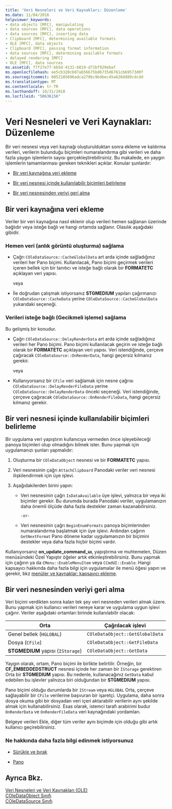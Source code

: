 ```yaml
---
title: 'Veri Nesneleri ve Veri Kaynakları: Düzenleme'
ms.date: 11/04/2016
helpviewer_keywords:
- data objects [MFC], manipulating
- data sources [MFC], data operations
- data sources [MFC], inserting data
- Clipboard [MFC], determining available formats
- OLE [MFC], data objects
- Clipboard [MFC], passing format information
- data sources [MFC], determining available formats
- delayed rendering [MFC]
- OLE [MFC], data sources
ms.assetid: f7f27e77-bb5d-4131-b819-d71bf929ebaf
ms.openlocfilehash: ee5cb320cb07a656675bd6735d6761cb69573d0f
ms.sourcegitcommit: 6052185696adca270bc9bdbec45a626dd89cdcdd
ms.translationtype: MT
ms.contentlocale: tr-TR
ms.lasthandoff: 10/31/2018
ms.locfileid: "50636156"
---
```

# <a name="data-objects-and-data-sources-manipulation"></a>Veri Nesneleri ve Veri Kaynakları: Düzenleme

Bir veri nesnesi veya veri kaynağı oluşturulduktan sonra ekleme ve kaldırma verileri, verilerin bulunduğu biçimleri numaralandırma gibi verileri ve daha fazla yaygın işlemlerin sayısı gerçekleştirebilirsiniz. Bu makalede, en yaygın işlemlerin tamamlanması gereken teknikleri açıklar. Konular şunlardır:

- [Bir veri kaynağına veri ekleme](#_core_inserting_data_into_a_data_source)

- [Bir veri nesnesi içinde kullanılabilir biçimleri belirleme](#_core_determining_the_formats_available_in_a_data_object)

- [Bir veri nesnesinden veriyi geri alma](#_core_retrieving_data_from_a_data_object)

##  <a name="_core_inserting_data_into_a_data_source"></a> Bir veri kaynağına veri ekleme

Veriler bir veri kaynağına nasıl eklenir olup verileri hemen sağlanan üzerinde bağlıdır veya isteğe bağlı ve hangi ortamda sağlanır. Olasılık aşağıdaki gibidir.

### <a name="supplying-data-immediately-immediate-rendering"></a>Hemen veri (anlık görüntü oluşturma) sağlama

- Çağrı `COleDataSource::CacheGlobalData` art arda içinde sağladığınız verileri her Pano biçimi. Kullanılacak, Pano biçimi geçirmek verileri içeren bellek için bir tanıtıcı ve isteğe bağlı olarak bir **FORMATETC** açıklayan veri yapısı.

     veya

- İle doğrudan çalışmak istiyorsanız **STGMEDIUM** yapıları çağırmanızı `COleDataSource::CacheData` yerine `COleDataSource::CacheGlobalData` yukarıdaki seçeneği.

### <a name="supplying-data-on-demand-delayed-rendering"></a>Verileri isteğe bağlı (Gecikmeli işleme) sağlama

Bu gelişmiş bir konudur.

- Çağrı `COleDataSource::DelayRenderData` art arda içinde sağladığınız verileri her Pano biçimi. Pano biçimi kullanılacak geçirin ve isteğe bağlı olarak bir **FORMATETC** açıklayan veri yapısı. Veri istendiğinde, çerçeve çağıracak `COleDataSource::OnRenderData`, hangi geçersiz kılmanız gerekir.

     veya

- Kullanıyorsanız bir `CFile` veri sağlamak için nesne çağrısı `COleDataSource::DelayRenderFileData` yerine `COleDataSource::DelayRenderData` önceki seçeneği. Veri istendiğinde, çerçeve çağıracak `COleDataSource::OnRenderFileData`, hangi geçersiz kılmanız gerekir.

##  <a name="_core_determining_the_formats_available_in_a_data_object"></a> Bir veri nesnesi içinde kullanılabilir biçimleri belirleme

Bir uygulama veri yapıştırın kullanıcıya vermeden önce işleyebileceği panoya biçimleri olup olmadığını bilmek ister. Bunu yapmak için uygulamanızı şunları yapmalıdır:

1. Oluşturma bir `COleDataObject` nesnesi ve bir **FORMATETC** yapısı.

1. Veri nesnesinin çağrı `AttachClipboard` Panodaki veriler veri nesnesi ilişkilendirmek için üye işlevi.

1. Aşağıdakilerden birini yapın:

   - Veri nesnesinin çağrı `IsDataAvailable` üye işlevi, yalnızca bir veya iki biçimler gerekir. Bu durumda burada Panodaki veriler, uygulamanızın daha önemli ölçüde daha fazla destekler zaman kazanabilirsiniz.

         -or-

   - Veri nesnesinin çağrı `BeginEnumFormats` panoya biçimlerinden numaralandırma başlatmak için üye işlevi. Ardından çağırın `GetNextFormat` Pano dönene kadar uygulamanızın bir biçimini destekler veya daha fazla hiçbir biçimi vardır.

Kullanıyorsanız **on_update_command_uı**, yapıştırma ve muhtemelen, Düzen menüsündeki Özel Yapıştır öğeler artık etkinleştirebilirsiniz. Bunu yapmak için çağırın ya da `CMenu::EnableMenuItem` veya `CCmdUI::Enable`. Hangi kapsayıcı hakkında daha fazla bilgi için uygulamalar ile menü öğesi yapın ve gerekir, bkz [menüler ve kaynaklar: kapsayıcı ekleme](../mfc/menus-and-resources-container-additions.md).

##  <a name="_core_retrieving_data_from_a_data_object"></a> Bir veri nesnesinden veriyi geri alma

Veri biçimi verdikten sonra kalan tek şey veri nesneden verileri almak üzere. Bunu yapmak için kullanıcı verileri nereye karar ve uygulama uygun işlevi çağırır. Veriler aşağıdaki ortamları birinde kullanılabilir olacak:

|Orta|Çağrılacak işlevi|
|------------|----------------------|
|Genel bellek (`HGLOBAL`)|`COleDataObject::GetGlobalData`|
|Dosya (`CFile`)|`COleDataObject::GetFileData`|
|**STGMEDIUM** yapısı (`IStorage`)|`COleDataObject::GetData`|

Yaygın olarak, ortam, Pano biçimi ile birlikte belirtilir. Örneğin, bir **CF_EMBEDDEDSTRUCT** nesnesi içinde her zaman bir `IStorage` gerektiren Orta bir **STGMEDIUM** yapısı. Bu nedenle, kullanacağınız `GetData` kabul edebilen bu işlevler yalnızca biri olduğundan bir **STGMEDIUM** yapısı.

Pano biçimi olduğu durumlarda bir `IStream` veya `HGLOBAL` Orta, çerçeve sağlayabilir bir `CFile` verilerine başvuran bir işaretçi. Uygulama, daha sonra dosya okuma gibi bir dosyadan veri içeri aktarabilir verilerin aynı şekilde almak için kullanabilirsiniz. Esas olarak, istemci tarafı arabirimi budur `OnRenderData` ve `OnRenderFileData` veri kaynağındaki yordamları.

Belgeye verileri Ekle, diğer tüm veriler aynı biçimde için olduğu gibi artık kullanıcı geçirebilirsiniz.

### <a name="what-do-you-want-to-know-more-about"></a>Ne hakkında daha fazla bilgi edinmek istiyorsunuz

- [Sürükle ve bırak](../mfc/drag-and-drop-ole.md)

- [Pano](../mfc/clipboard.md)

## <a name="see-also"></a>Ayrıca Bkz.

[Veri Nesneleri ve Veri Kaynakları (OLE)](../mfc/data-objects-and-data-sources-ole.md)<br/>
[COleDataObject Sınıfı](../mfc/reference/coledataobject-class.md)<br/>
[COleDataSource Sınıfı](../mfc/reference/coledatasource-class.md)
